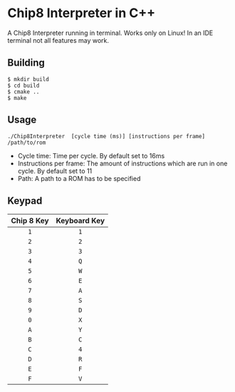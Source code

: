 # Chip8 Interpreter in C++
A Chip8 Interpreter running in terminal. Works only on Linux!
In an IDE terminal not all features may work.

## Building
    $ mkdir build
    $ cd build
    $ cmake ..
    $ make

## Usage
    ./Chip8Interpreter  [cycle time (ms)] [instructions per frame] /path/to/rom

- Cycle time: Time per cycle. By default set to 16ms
- Instructions per frame: The amount of instructions which are run in one cycle. By default set to 11
- Path: A path to a ROM has to be specified

## Keypad

| Chip 8 Key | Keyboard Key |
| :--------: | :----------: |
| `1`        | `1`          |
| `2`        | `2`          |
| `3`        | `3`          |
| `4`        | `Q`          |
| `5`        | `W`          |
| `6`        | `E`          |
| `7`        | `A`          |
| `8`        | `S`          |
| `9`        | `D`          |
| `0`        | `X`          |
| `A`        | `Y`          |
| `B`        | `C`          |
| `C`        | `4`          |
| `D`        | `R`          |
| `E`        | `F`          |
| `F`        | `V`          |

